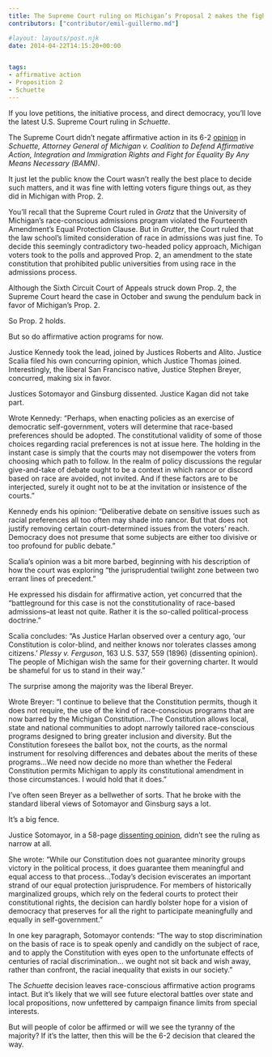 ```yaml
---
title: The Supreme Court ruling on Michigan’s Proposal 2 makes the fight for affirmative action harder
contributors: ["contributor/emil-guillermo.md"]

#layout: layouts/post.njk
date: 2014-04-22T14:15:20+00:00


tags:
- affirmative action
- Proposition 2
- Schuette
---
```


If you love petitions, the initiative process, and direct democracy, you’ll love
the latest U.S. Supreme Court ruling in _Schuette_.

The Supreme Court didn’t negate affirmative action in its 6-2
[opinion](/uploads/pdf/Schuette.pdf) in _Schuette, Attorney General of
Michigan v. Coalition to Defend Affirmative Action, Integration and Immigration
Rights and Fight for Equality By Any Means Necessary (BAMN)_.

It just let the public know the Court wasn’t really the best place to decide
such matters, and it was fine with letting voters figure things out, as they did
in Michigan with Prop. 2.

You’ll recall that the Supreme Court ruled in _Gratz_ that the University of
Michigan’s race-conscious admissions program violated the Fourteenth Amendment’s
Equal Protection Clause. But in _Grutter_, the Court ruled that the law school’s
limited consideration of race in admissions was just fine. To decide this
seemingly contradictory two-headed policy approach, Michigan voters took to the
polls and approved Prop. 2, an amendment to the state constitution that
prohibited public universities from using race in the admissions process.

Although the Sixth Circuit Court of Appeals struck down Prop. 2, the Supreme
Court heard the case in October and swung the pendulum back in favor of
Michigan’s Prop. 2.

So Prop. 2 holds.

But so do affirmative action programs for now.

Justice Kennedy took the lead, joined by Justices Roberts and Alito. Justice
Scalia filed his own concurring opinion, which Justice Thomas joined.
Interestingly, the liberal San Francisco native, Justice Stephen Breyer,
concurred, making six in favor.

Justices Sotomayor and Ginsburg dissented. Justice Kagan did not take part.

Wrote Kennedy: “Perhaps, when enacting policies as an exercise of democratic
self-government, voters will determine that race-based preferences should be
adopted. The constitutional validity of some of those choices regarding racial
preferences is not at issue here. The holding in the instant case is simply that
the courts may not disempower the voters from choosing which path to follow. In
the realm of policy discussions the regular give-and-take of debate ought to be
a context in which rancor or discord based on race are avoided, not invited. And
if these factors are to be interjected, surely it ought not to be at the
invitation or insistence of the courts.”

Kennedy ends his opinion: “Deliberative debate on sensitive issues such as
racial preferences all too often may shade into rancor. But that does not
justify removing certain court-determined issues from the voters’ reach.
Democracy does not presume that some subjects are either too divisive or too
profound for public debate.”

Scalia’s opinion was a bit more barbed, beginning with his description of how
the court was exploring “the jurisprudential twilight zone between two errant
lines of precedent.”

He expressed his disdain for affirmative action, yet concurred that the
“battleground for this case is not the constitutionality of race-based
admissions–at least not quite. Rather it is the so-called political-process
doctrine.”

Scalia concludes: “As Justice Harlan observed over a century ago, ‘our
Constitution is color-blind, and neither knows nor tolerates classes among
citizens.’ _Plessy v. Ferguson_, 163 U.S. 537, 559 (1896) (dissenting opinion).
The people of Michigan wish the same for their governing charter. It would be
shameful for us to stand in their way.”

The surprise among the majority was the liberal Breyer.

Wrote Breyer: “I continue to believe that the Constitution permits, though it
does not require, the use of the kind of race-conscious programs that are now
barred by the Michigan Constitution…The Constitution allows local, state and
national communities to adopt narrowly tailored race-conscious programs designed
to bring greater inclusion and diversity. But the Constitution foresees the
ballot box, not the courts, as the normal instrument for resolving differences
and debates about the merits of these programs…We need now decide no more than
whether the Federal Constitution permits Michigan to apply its constitutional
amendment in those circumstances. I would hold that it does.”

I’ve often seen Breyer as a bellwether of sorts. That he broke with the standard
liberal views of Sotomayor and Ginsburg says a lot.

It’s a big fence.

Justice Sotomayor, in a 58-page [dissenting opinion](https://bitly.com/1lEp60G),
didn’t see the ruling as narrow at all.

She wrote: “While our Constitution does not guarantee minority groups victory in
the political process, it does guarantee them meaningful and equal access to
that process…Today’s decision eviscerates an important strand of our equal
protection jurisprudence. For members of historically marginalized groups, which
rely on the federal courts to protect their constitutional rights, the decision
can hardly bolster hope for a vision of democracy that preserves for all the
right to participate meaningfully and equally in self-government.”

In one key paragraph, Sotomayor contends: “The way to stop discrimination on the
basis of race is to speak openly and candidly on the subject of race, and to
apply the Constitution with eyes open to the unfortunate effects of centuries of
racial discrimination… we ought not sit back and wish away, rather than
confront, the racial inequality that exists in our society.”

The _Schuette_ decision leaves race-conscious affirmative action programs
intact. But it’s likely that we will see future electoral battles over state and
local propositions, now unfettered by campaign finance limits from special
interests.

But will people of color be affirmed or will we see the tyranny of the majority?
If it’s the latter, then this will be the 6-2 decision that cleared the way.
